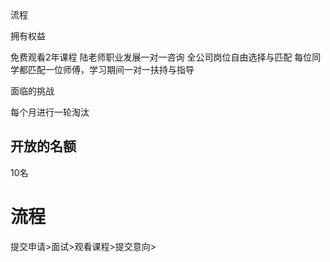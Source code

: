 流程

拥有权益

免费观看2年课程
陆老师职业发展一对一咨询
全公司岗位自由选择与匹配
每位同学都匹配一位师傅，学习期间一对一扶持与指导



面临的挑战

每个月进行一轮淘汰


## 开放的名额

10名


# 流程

提交申请>面试>观看课程>提交意向>
